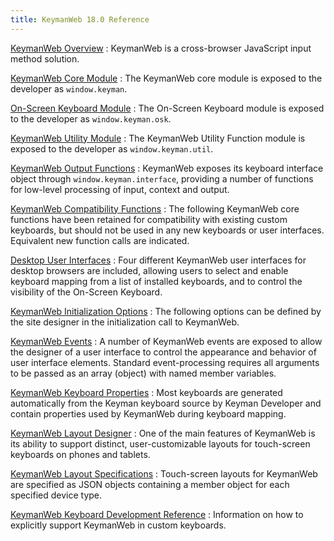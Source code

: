 ```yaml
---
title: KeymanWeb 18.0 Reference
---
```


[KeymanWeb Overview](overview)
:   KeymanWeb is a cross-browser JavaScript input method solution.

[KeymanWeb Core Module](core)
:   The KeymanWeb core module is exposed to the developer as `window.keyman`.

[On-Screen Keyboard Module](osk)
:   The On-Screen Keyboard module is exposed to the developer as `window.keyman.osk`.

[KeymanWeb Utility Module](util)
:   The KeymanWeb Utility Function module is exposed to the developer as `window.keyman.util`.

[KeymanWeb Output Functions](interface)
:   KeymanWeb exposes its keyboard interface object through `window.keyman.interface`, providing a number of functions for low-level processing of input, context and output.

[KeymanWeb Compatibility Functions](compatibility)
:   The following KeymanWeb core functions have been retained for compatibility with existing custom keyboards, but should not be used in any new keyboards or user interfaces. Equivalent new function calls are indicated.

[Desktop User Interfaces](ui)
:   Four different KeymanWeb user interfaces for desktop browsers are included, allowing users to select and enable keyboard mapping from a list of installed keyboards, and to control the visibility of the On-Screen Keyboard.

[KeymanWeb Initialization Options](core/init#init_options)
:   The following options can be defined by the site designer in the initialization call to KeymanWeb.

[KeymanWeb Events](events)
:   A number of KeymanWeb events are exposed to allow the designer of a user interface to control the appearance and behavior of user interface elements. Standard event-processing requires all arguments to be passed as an array (object) with named member variables.

[KeymanWeb Keyboard Properties](keyboard_properties)
:   Most keyboards are generated automatically from the Keyman keyboard source by Keyman Developer and contain properties used by KeymanWeb during keyboard mapping.

[KeymanWeb Layout Designer](layouts)
:   One of the main features of KeymanWeb is its ability to support distinct, user-customizable layouts for touch-screen keyboards on phones and tablets.

[KeymanWeb Layout Specifications](layoutspec)
:   Touch-screen layouts for KeymanWeb are specified as JSON objects containing a member object for each specified device type.

[KeymanWeb Keyboard Development Reference](/developer/language/guide/multi-platform)
:   Information on how to explicitly support KeymanWeb in custom keyboards.
